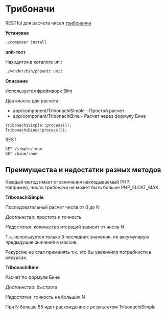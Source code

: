 # Трибоначи
RESTful для расчета чисел [трибоначчи](https://ru.wikipedia.org/wiki/%D0%A7%D0%B8%D1%81%D0%BB%D0%B0_%D1%82%D1%80%D0%B8%D0%B1%D0%BE%D0%BD%D0%B0%D1%87%D1%87%D0%B8)

**Установка**
```bash
./composer install
```

**unit-тест**

Находится в каталоге unit
```bash
./vendor/bin/phpunit unit
```

**Описание**

Используется фреймворк [Slim](https://www.slimframework.com/) 

Два класса для расчета:
* app/component/TribonachiSimple - Простой расчет
* app/component/TribonachiBine - Расчет через формулу Бине

```php
TribonachiSimple::process(5);
TribonachiBine::process(5);
```

REST
```bash
GET /simple/:num
GET /bine/:num
```

## Преимущества и недостатки разных методов

Каждый метод имеет ограничения накладываемый PHP.  
Например, число трибоначи не может быть больше PHP_FLOAT_MAX.

**TribonachiSimple**

Последовательный расчет числа от 0 до N  

*Достоинство*: простота и точность  

*Недостатки*: количество итераций зависит от числа N  


Т.к. используется только 3 последних значения, не аккумулирую предыдущие значения в массив.

Рекурсию не стал применять т.к. это бы увеличило потребности в ресурсах.

**TribonachiBine**

Расчет по формуле Бине

*Достоинство*: быстрота

*Недостатки*: точность на больших N

При N больше 55 идет расхождение с результатом TribonachiSimple
